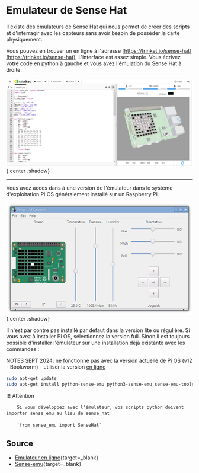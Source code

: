 # Emulateur de Sense Hat

Il existe des émulateurs de Sense Hat qui nous permet de créer des scripts et d'interragir avec les capteurs sans avoir besoin de posséder la carte physiquement. 

Vous pouvez en trouver un en ligne à l'adresse [https://trinket.io/sense-hat](https://trinket.io/sense-hat). L'interface est assez simple. Vous écrivez votre code en python à gauche et vous avez l'émulation du Sense Hat à droite.

![Sense Hat Emulateur](\assets\images\sense_hat_02.png){.center .shadow}

-----------------------

Vous avez accès dans à une version de l'émulateur dans le système d'exploitation Pi OS généralement installé sur un Raspberry Pi. 

![Sense Hat Emulateur](\assets\images\sense_hat_03.png){.center .shadow}

Il n'est par contre pas installé par défaut dans la version lite ou régulière. Si vous avez à installer Pi OS, sélectionnez la version full. Sinon il est toujours possible d'installer l'émulateur sur une installation déjà existante avec les commandes : 

NOTES SEPT 2024: ne fonctionne pas avec la version actuelle de Pi OS (v12 - Bookworm) - utiliser la version [en ligne](https://trinket.io/sense-hat)

``````bash
sudo apt-get update
sudo apt-get install python-sense-emu python3-sense-emu sense-emu-tools
``````

!!! Attention

        Si vous développez avec l'émulateur, vos scripts python doivent importer sense_emu au lieu de sense_hat

        `from sense_emu import SenseHat`



## Source 

- [Emulateur en ligne](https://trinket.io/sense-hat){target=_blank}
- [Sense-emu](https://sense-emu.readthedocs.io/en/v1.1/index.html){target=_blank}
